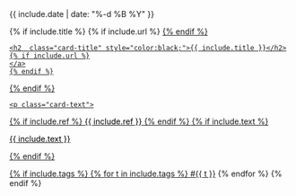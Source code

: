 <div class="resume-wrap ftco-animate">
    <span class="date">{{ include.date | date: "%-d %B %Y" }}</span>


<div class="card">
   <div class="card-body" >


{% if include.title %}
    {% if include.url %}
    <a href="{{ include.url }}">
    {% endif %}
    
    <h2  class="card-title" style="color:black;">{{ include.title }}</h2>
    {% if include.url %}
    </a>
    {% endif %}
{% endif %}
   
    <p class="card-text">
 {% if include.ref %}
    <span class="position" style="color:black;">{{ include.ref }}</span>
{% endif %}
{% if include.text %}
    <p class="mt-4" style="color:black;">{{ include.text }}</p>
{% endif %}
    </p>
    
{% if include.tags %}
    {% for t in include.tags %}
        <a href="/topics/{{t}}">#{{ t }}</a>
    {% endfor %}
{% endif %}
  </div>
</div>

</div>
